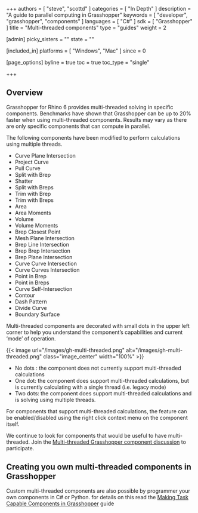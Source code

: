 +++
authors = [ "steve", "scottd" ]
categories = [ "In Depth" ]
description = "A guide to parallel computing in Grasshopper"
keywords = [ "developer", "grasshopper", "components" ]
languages = [ "C#" ]
sdk = [ "Grasshopper" ]
title = "Multi-threaded components"
type = "guides"
weight = 2

[admin]
picky_sisters = ""
state = ""

[included_in]
platforms = [ "Windows", "Mac" ]
since = 0

[page_options]
byline = true
toc = true
toc_type = "single"

+++


## Overview

Grasshopper for Rhino 6 provides multi-threaded solving in specific components. Benchmarks have shown that Grasshopper can be up to 20% faster when using multi-threaded components.  Results may vary as there are only specific components that can compute in parallel.

The following components have been modified to perform calculations using multiple threads.

* Curve Plane Intersection
* Project Curve
* Pull Curve
* Split with Brep
* Shatter
* Split with Breps
* Trim with Brep
* Trim with Breps
* Area
* Area Moments
* Volume
* Volume Moments
* Brep Closest Point
* Mesh Plane Intersection
* Brep Line Intersection
* Brep Brep Intersection
* Brep Plane Intersection
* Curve Curve Intersection
* Curve Curves Intersection
* Point in Brep
* Point in Breps
* Curve Self-Intersection 
* Contour
* Dash Pattern
* Divide Curve
* Boundary Surface

Multi-threaded components are decorated with small dots in the upper left corner to help you understand the component’s capabilities and current ‘mode’ of operation.

{{< image url="/images/gh-multi-threaded.png" alt="/images/gh-multi-threaded.png" class="image_center" width="100%" >}}

* No dots : the component does not currently support multi-threaded calculations
* One dot: the component does support multi-threaded calculations, but is currently calculating with a single thread (i.e. legacy mode)
* Two dots: the component does support multi-threaded calculations and is solving using multiple threads.

For components that support multi-threaded calculations, the feature can be enabled/disabled using the right click context menu on the component itself.

We continue to look for components that would be useful to have multi-threaded.  Join the [Multi-threaded Grasshopper component discussion](https://discourse.mcneel.com/t/v6-feature-multi-threaded-gh-components/47049) to participate.

## Creating you own multi-threaded components in Grasshopper

Custom multi-threaded components are also possible by programmer your own components in C# or Python. for details on this read the [Making Task Capable Components in Grasshopper](/guides/grasshopper/programming-task-capable-component/) guide
